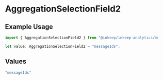 # AggregationSelectionField2

## Example Usage

```typescript
import { AggregationSelectionField2 } from "@inkeep/inkeep-analytics/models/components";

let value: AggregationSelectionField2 = "messageIds";
```

## Values

```typescript
"messageIds"
```